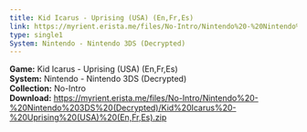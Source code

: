 ```yaml
---
title: Kid Icarus - Uprising (USA) (En,Fr,Es)
link: https://myrient.erista.me/files/No-Intro/Nintendo%20-%20Nintendo%203DS%20(Decrypted)/Kid%20Icarus%20-%20Uprising%20(USA)%20(En,Fr,Es).zip
type: single1
System: Nintendo - Nintendo 3DS (Decrypted)
---
```

<b>Game:</b> Kid Icarus - Uprising (USA) (En,Fr,Es)<br>
<b>System:</b> Nintendo - Nintendo 3DS (Decrypted)<br>
<b>Collection:</b> No-Intro<br>
<b>Download:</b> https://myrient.erista.me/files/No-Intro/Nintendo%20-%20Nintendo%203DS%20(Decrypted)/Kid%20Icarus%20-%20Uprising%20(USA)%20(En,Fr,Es).zip